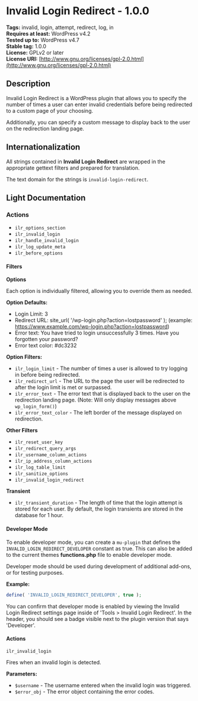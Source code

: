 # Invalid Login Redirect - 1.0.0

**Tags:**              invalid, login, attempt, redirect, log, in <br />
**Requires at least:** WordPress v4.2 <br />
**Tested up to:**      WordPress v4.7 <br />
**Stable tag:**        1.0.0 <br />
**License:**           GPLv2 or later <br />
**License URI:**       [http://www.gnu.org/licenses/gpl-2.0.html](http://www.gnu.org/licenses/gpl-2.0.html)

## Description

Invalid Login Redirect is a WordPress plugin that allows you to specify the number of times a user can enter invalid credentials before being redirected to a custom page of your choosing.

Additionally, you can specify a custom message to display back to the user on the redirection landing page.

## Internationalization

All strings contained in **Invalid Login Redirect** are wrapped in the appropriate gettext filters and prepared for translation.

The text domain for the strings is `invalid-login-redirect`.

## Light Documentation

### Actions

- `ilr_options_section`
- `ilr_invalid_login`
- `ilr_handle_invalid_login`
- `ilr_log_update_meta`
- `ilr_before_options`

#### Filters

**Options**

Each option is individually filtered, allowing you to override them as needed.

**Option Defaults:**
- Login Limit: 3
- Redirect URL: site_url( '/wp-login.php?action=lostpassword' ); (example: https://www.example.com/wp-login.php?action=lostpassword)
- Error text: You have tried to login unsuccessfully 3 times. Have you forgotten your password?
- Error text color: #dc3232

**Option Filters:**
- `ilr_login_limit` - The number of times a user is allowed to try logging in before being redirected.
- `ilr_redirect_url` - The URL to the page the user will be redirected to after the login limit is met or surpassed.
- `ilr_error_text` - The error text that is displayed back to the user on the redirection landing page. (Note: Will only display messages above `wp_login_form()`)
- `ilr_error_text_color` - The left border of the message displayed on redirection.

**Other Filters**
- `ilr_reset_user_key`
- `ilr_redirect_query_args`
- `ilr_username_column_actions`
- `ilr_ip_address_column_actions`
- `ilr_log_table_limit`
- `ilr_sanitize_options`
- `ilr_invalid_login_redirect`

**Transient**
- `ilr_transient_duration` - The length of time that the login attempt is stored for each user. By default, the login transients are stored in the database for 1 hour.

#### Developer Mode

To enable developer mode, you can create a `mu-plugin` that defines the `INVALID_LOGIN_REDIRECT_DEVELOPER` constant as true. This can also be added to the current themes **functions.php** file to enable developer mode.

Developer mode should be used during development of additional add-ons, or for testing purposes.

**Example:**
```php
define( 'INVALID_LOGIN_REDIRECT_DEVELOPER', true );
```

You can confirm that developer mode is enabled by viewing the Invalid Login Redirect settings page inside of 'Tools > Invalid Login Redirect'. In the header, you should see a badge visible next to the plugin version that says 'Developer'.

#### Actions

`ilr_invalid_login`

Fires when an invalid login is detected.

**Parameters:**
- `$username`  - The username entered when the invalid login was triggered.
- `$error_obj` - The error object containing the error codes.
